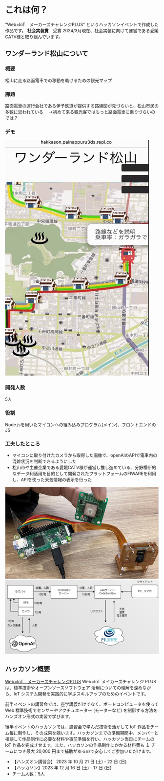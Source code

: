 # これは何？
"Web×IoT　メーカーズチャレンジPLUS" というハッカソンイベントで作成した作品です。
**社会実装賞**　受賞
2024/3月現在、社会実装に向けて運営である愛媛CATV様と取り組んでいます。
## ワンダーランド松山について
### 概要
松山に走る路面電車での移動を助けるための観光マップ
### 課題
路面電車の運行会社である伊予鉄道が提供する路線図が見づらいと、松山市民の多数に思われている
　→初めて来る観光客ではもっと路面電車に乗りづらいのでは？
### デモ
![ブラウザ画面](demo.png)
### 開発人数
5人
### 役割
Node.jsを用いたマイコンへの組み込みプログラム(メイン)、フロントエンドのJS
### 工夫したところ
- マイコンに取り付けたカメラから取得した画像で、openAIのAPIで電車内の混雑状況を判断できるようにした
- 松山市や主催企業である愛媛CATV様が運営し推し進めている、分野横断的なデータ利活用を目的として開発されたプラットフォームのFIWAREを利用し、APIを使った天気情報の表示を行った


![GPS、カメラをつけたマイコン(ラズパイ)](raspi.png)
![システム構成図](architecture.png)


## ハッカソン概要
[Web×IoT　メーカーズチャレンジPLUS](https://webiotmakers.github.io/2023/)
Web×IoT メイカーズチャレンジ PLUS は、標準技術やオープンソースソフトウェア 活用についての理解を深めながら、IoT システム開発を実践的に学ぶスキルアップのためのイベントです。

前半イベントの講習会では、座学講義だけでなく、ボードコンピュータを使って Web 標準技術でセンサーやアクチュエーター (モーターなど) を制御する方法をハンズオン形式の実習で学びます。

後半イベントのハッカソンでは、講習会で学んだ技術を活かして IoT 作品をチーム毎に制作し、その成果を競います。ハッカソンまでの準備期間中、メンバーと相談して作品制作に必要な材料や事前準備を行い、ハッカソン当日にチームの IoT 作品を完成させます。また、ハッカソンの作品制作にかかる材料費も １ チームにつき最大 20,000 円まで補助があるので安心してご参加いただけます。

- 【ハンズオン講習会】 2023 年 10 月 21 日 (土) - 22 日 (日)
- 【ハッカソン】2023 年 12 月 16 日 (土) - 17 日 (日)
- チーム人数：5人

